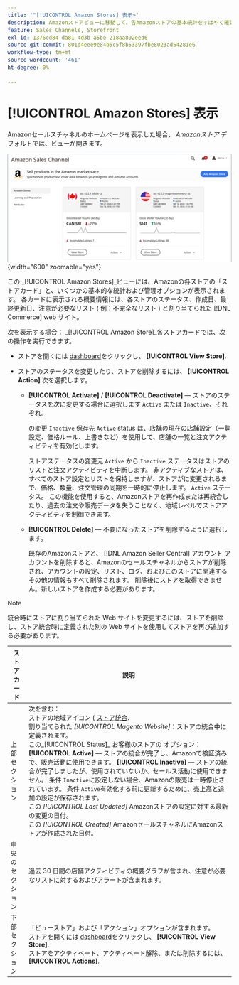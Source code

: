 ```yaml
---
title: '"[!UICONTROL Amazon Stores] 表示»'
description: Amazonストアビューに移動して、各Amazonストアの基本統計をすばやく確認し、管理オプションにアクセスします。
feature: Sales Channels, Storefront
exl-id: 1376cd84-da81-4d3b-a5be-218aa802eed6
source-git-commit: 801d4eee9e84b5c5f8b53397fbe8023ad54281e6
workflow-type: tm+mt
source-wordcount: '461'
ht-degree: 0%

---
```


# [!UICONTROL Amazon Stores] 表示

Amazonセールスチャネルのホームページを表示した場合、 _Amazonストア_ デフォルトでは、ビューが開きます。

![Amazonストア表示](assets/amazon-sales-channel-home-tabs.png){width="600" zoomable="yes"}

この _[!UICONTROL Amazon Stores]_ビューには、Amazonの各ストアの「ストアカード」と、いくつかの基本的な統計および管理オプションが表示されます。 各カードに表示される概要情報には、各ストアのステータス、作成日、最終更新日、注意が必要なリスト ( 例：不完全なリスト ) と割り当てられた [!DNL Commerce] web サイト。

次を表示する場合： _[!UICONTROL Amazon Store]_各ストアカードでは、次の操作を実行できます。

- ストアを開くには [dashboard](./amazon-store-dashboard.md)をクリックし、 **[!UICONTROL View Store]**.

- ストアのステータスを変更したり、ストアを削除するには、 **[!UICONTROL Action]** 次を選択します。

   - **[!UICONTROL Activate]** / **[!UICONTROL Deactivate]**  — ストアのステータスを次に変更する場合に選択します `Active` または `Inactive`、それぞれ。

     の変更 `Inactive` 保存先 `Active` status は、店舗の現在の店舗設定（一覧設定、価格ルール、上書きなど）を使用して、店舗の一覧と注文アクティビティを有効化します。

     ストアステータスの変更元 `Active` から `Inactive` ステータスはストアのリストと注文アクティビティを中断します。 非アクティブなストアは、すべてのストア設定とリストを保持しますが、ストアがに変更されるまで、価格、数量、注文管理の同期を一時的に停止します。 `Active` ステータス。 この機能を使用すると、Amazonストアを再作成または再統合したり、過去の注文や販売データを失うことなく、地域レベルでストアアクティビティを制御できます。

   - **[!UICONTROL Delete]**  — 不要になったストアを削除するように選択します。

     既存のAmazonストアと、 [!DNL Amazon Seller Central] アカウント アカウントを削除すると、Amazonのセールスチャネルからストアが削除され、アカウントの設定、リスト、ログ、およびこのストアに関連するその他の情報もすべて削除されます。 削除後にストアを取得できません。新しいストアを作成する必要があります。

>[!NOTE]
>統合時にストアに割り当てられた Web サイトを変更するには、ストアを削除し、ストア統合時に定義された別の Web サイトを使用してストアを再び追加する必要があります。

| ストアカード | 説明 |
|----------------|-----------------------------------------------------------------------------------------------------------------------------------------------------------------------------------------------------------------------------------------------------------------------------------------------------------------------------------------------------------------------------------------------------------------------------------------------------------------------------------------------------------------------------------------------------------------------------------------------------------------------------------------------------------------------------------------------------------------------------------------------------------------------------------------------------------------------|
| 上部セクション | 次を含む： <br>ストアの地域アイコン ( [ストア統合](./store-integration.md).<br> 割り当てられた _[!UICONTROL Magento Website]_：ストアの統合中に定義されます。<br>この_[!UICONTROL Status]_ お客様のストアの オプション： **[!UICONTROL Active]**  — ストアの統合が完了し、Amazonで検証済みで、販売活動に使用できます。 **[!UICONTROL Inactive]**  — ストアの統合が完了しましたが、使用されていないか、セールス活動に使用できません。 条件 `Inactive`に設定しない場合、Amazonの販売は一時停止されています。 条件 `Active`有効化する前に更新するために、売上高と追加の設定が保存されます。<br>この *[!UICONTROL Last Updated]* Amazonストアの設定に対する最新の変更の日付。<br>この *[!UICONTROL Created]* AmazonセールスチャネルにAmazonストアが作成された日付。 |
| 中央のセクション | 過去 30 日間の店舗アクティビティの概要グラフが含まれ、注意が必要なリストに対するおよびアラートが含まれます。 |
| 下部セクション | 「ビューストア」および「アクション」オプションが含まれます。<br>ストアを開くには [dashboard](./amazon-store-dashboard.md)をクリックし、 **[!UICONTROL View Store]**.<br>ストアをアクティベート、アクティベート解除、または削除するには、 **[!UICONTROL Actions]**. |

